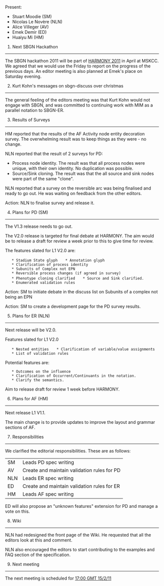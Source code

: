 Present:

-   Stuart Moodie (SM)
-   Nicolas Le Novère (NLN)
-   Alice Villeger (AV)
-   Emek Demir (ED)
-   Huaiyu Mi (HM)

1) Next SBGN Hackathon
----------------------

The SBGN hackathon 2011 will be part of [HARMONY 2011](http://www.biopax.org/harmony.php) in April at MSKCC. We agreed that we would use the Friday to report on the progress of the previous days. An editor meeting is also planned at Emek's place on Saturday evening.

2) Kurt Kohn's messages on sbgn-discuss over christmas
------------------------------------------------------

The general feeling of the editors meeting was that Kurt Kohn would not engage with SBGN, and was committed to continuing work with MIM as a parallel notation to SBGN-ER.

3) Results of Surveys
---------------------

HM reported that the results of the AF Activity node entity decoration survey. The overwhelming result was to keep things as they were - no change.

NLN reported that the result of 2 surveys for PD:

-   Process node identity. The result was that all process nodes were unique, with their own identity. No duplication was possible.
-   Source/Sink cloning. The result was that the all source and sink nodes were part of the same "clone".

NLN reported that a survey on the reversible arc was being finalised and ready to go out. He was waiting on feedback from the other editors.

Action: NLN to finalise survey and release it.

4) Plans for PD (SM)
--------------------

The V1.3 release needs to go out.

The V2.0 release is targeted for final debate at HARMONY. The aim would be to release a draft for review a week prior to this to give time for review.

The features slated for L1 V2.0 are:

`   * Stadium State glyph`
`   * Annotation glyph`
`   * Clarification of process identity`
`   * Subunits of Complex not EPN`
`   * Reversible process changes (if agreed in survey)`
`   * Phenotype cloning clarified`
`   * Source and Sink clarified.`
`   * Enumerated validation rules`

Action: SM to initiate debate in the discuss list on Subunits of a complex not being an EPN

Action: SM to create a development page for the PD survey results.

5) Plans for ER (NLN)
---------------------

Next release will be V2.0.

Features slated for L1 V2.0

`   * Nested entities`
`   * Clarification of variable/value assignments`
`   * List of validation rules`

Potential features are:

`   * Outcomes on the influence`
`   * Clarification of Occurrent/Continuants in the notation.`
`   * Clarify the semantics.`

Aim to release draft for review 1 week before HARMONY.

6) Plans for AF (HM)
--------------------

Next release L1 V1.1.

The main change is to provide updates to improve the layout and grammar sections of AF.

7) Responsibilities
-------------------

We clarified the editorial responsibilities. These are as follows:

|     |                                             |
|-----|---------------------------------------------|
| SM  | Leads PD spec writing                       |
| AV  | Create and maintain validation rules for PD |
| NLN | Leads ER spec writing                       |
| ED  | Create and maintain validation rules for ER |
| HM  | Leads AF spec writing                       |

ED will also propose an "unknown features" extension for PD and manage a vote on this.

8) Wiki
-------

NLN had redesigned the front page of the Wiki. He requested that all the editors look at this and comment.

NLN also encouraged the editors to start contributing to the examples and FAQ section of the specification.

9) Next meeting
---------------

The next meeting is scheduled for [17:00 GMT 15/2/11](/Editors_telecon_15_Feb_2011 "wikilink")